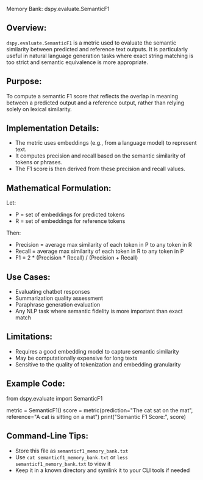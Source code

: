 Memory Bank: dspy.evaluate.SemanticF1

Overview:
----------
`dspy.evaluate.SemanticF1` is a metric used to evaluate the semantic similarity between predicted and reference text outputs. It is particularly useful in natural language generation tasks where exact string matching is too strict and semantic equivalence is more appropriate.

Purpose:
---------
To compute a semantic F1 score that reflects the overlap in meaning between a predicted output and a reference output, rather than relying solely on lexical similarity.

Implementation Details:
------------------------
- The metric uses embeddings (e.g., from a language model) to represent text.
- It computes precision and recall based on the semantic similarity of tokens or phrases.
- The F1 score is then derived from these precision and recall values.

Mathematical Formulation:
--------------------------
Let:
- P = set of embeddings for predicted tokens
- R = set of embeddings for reference tokens

Then:
- Precision = average max similarity of each token in P to any token in R
- Recall = average max similarity of each token in R to any token in P
- F1 = 2 * (Precision * Recall) / (Precision + Recall)

Use Cases:
----------
- Evaluating chatbot responses
- Summarization quality assessment
- Paraphrase generation evaluation
- Any NLP task where semantic fidelity is more important than exact match

Limitations:
------------
- Requires a good embedding model to capture semantic similarity
- May be computationally expensive for long texts
- Sensitive to the quality of tokenization and embedding granularity

Example Code:
-------------
from dspy.evaluate import SemanticF1

metric = SemanticF1()
score = metric(prediction="The cat sat on the mat", reference="A cat is sitting on a mat")
print("Semantic F1 Score:", score)

Command-Line Tips:
------------------
- Store this file as `semanticf1_memory_bank.txt`
- Use `cat semanticf1_memory_bank.txt` or `less semanticf1_memory_bank.txt` to view it
- Keep it in a known directory and symlink it to your CLI tools if needed

